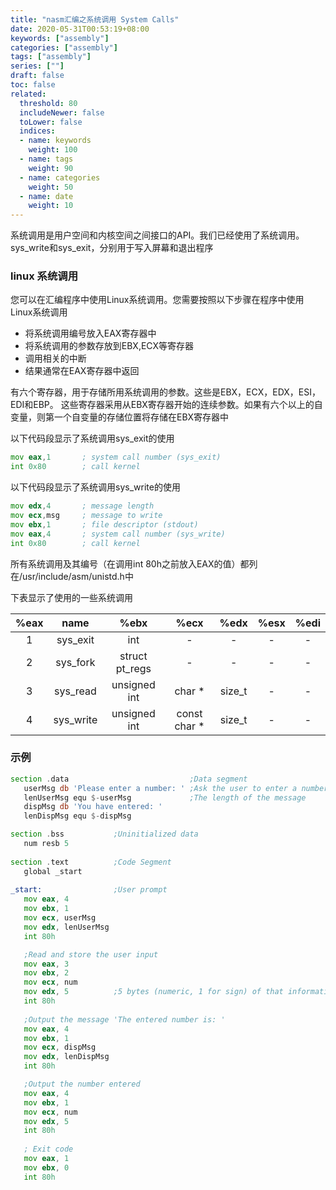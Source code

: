 ```yaml
---
title: "nasm汇编之系统调用 System Calls"
date: 2020-05-31T00:53:19+08:00
keywords: ["assembly"]
categories: ["assembly"]
tags: ["assembly"]
series: [""]
draft: false
toc: false
related:
  threshold: 80
  includeNewer: false
  toLower: false
  indices:
  - name: keywords
    weight: 100
  - name: tags
    weight: 90
  - name: categories
    weight: 50
  - name: date
    weight: 10
---
```


系统调用是用户空间和内核空间之间接口的API。我们已经使用了系统调用。 sys_write和sys_exit，分别用于写入屏幕和退出程序

### linux 系统调用
您可以在汇编程序中使用Linux系统调用。您需要按照以下步骤在程序中使用Linux系统调用

- 将系统调用编号放入EAX寄存器中
- 将系统调用的参数存放到EBX,ECX等寄存器
- 调用相关的中断
- 结果通常在EAX寄存器中返回

有六个寄存器，用于存储所用系统调用的参数。这些是EBX，ECX，EDX，ESI，EDI和EBP。
这些寄存器采用从EBX寄存器开始的连续参数。如果有六个以上的自变量，则第一个自变量的存储位置将存储在EBX寄存器中

以下代码段显示了系统调用sys_exit的使用
```asm
mov	eax,1		; system call number (sys_exit)
int	0x80		; call kernel
```
以下代码段显示了系统调用sys_write的使用
```asm
mov	edx,4		; message length
mov	ecx,msg		; message to write
mov	ebx,1		; file descriptor (stdout)
mov	eax,4		; system call number (sys_write)
int	0x80		; call kernel
```
所有系统调用及其编号（在调用int 80h之前放入EAX的值）都列在/usr/include/asm/unistd.h中

下表显示了使用的一些系统调用

| %eax | name | %ebx | %ecx | %edx | %esx | %edi |
| :---: | :---: | :---:| :---: | :---: | :---: | :---: |
| 1 | sys_exit | int | - | - | - | - |
| 2 | sys_fork | struct pt_regs | - | - | - | - |
| 3 | sys_read | unsigned int | char * | size_t | - | - |
| 4 | sys_write | unsigned int | const char * | size_t | - | - |


### 示例
```asm
section .data                           ;Data segment
   userMsg db 'Please enter a number: ' ;Ask the user to enter a number
   lenUserMsg equ $-userMsg             ;The length of the message
   dispMsg db 'You have entered: '
   lenDispMsg equ $-dispMsg                 

section .bss           ;Uninitialized data
   num resb 5
	
section .text          ;Code Segment
   global _start
	
_start:                ;User prompt
   mov eax, 4
   mov ebx, 1
   mov ecx, userMsg
   mov edx, lenUserMsg
   int 80h

   ;Read and store the user input
   mov eax, 3
   mov ebx, 2
   mov ecx, num  
   mov edx, 5          ;5 bytes (numeric, 1 for sign) of that information
   int 80h
	
   ;Output the message 'The entered number is: '
   mov eax, 4
   mov ebx, 1
   mov ecx, dispMsg
   mov edx, lenDispMsg
   int 80h  

   ;Output the number entered
   mov eax, 4
   mov ebx, 1
   mov ecx, num
   mov edx, 5
   int 80h  
    
   ; Exit code
   mov eax, 1
   mov ebx, 0
   int 80h
```





